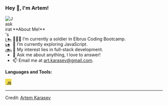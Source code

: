 <h3 title="hehehe"> Hey 👋, I'm Artem!</h3>

<a href="[https://www.linkedin.com/in/jaskirat-singh-009348178](https://www.linkedin.com/in/artemkarasev/)">
  <img align="left" alt="Jaskirat's LinkedIn" width="24px" src="https://cdn.jsdelivr.net/npm/simple-icons@v3/icons/linkedin.svg" />
</a>
<br />
<br />
**About Me!**

- 👨🏽‍💻 I’m currently a soldier in Elbrus Coding Bootcamp.
- 🌱 I’m currently exploring JavaScript.
- 🤔 My interest lies in full-stack development.
- 💬 Ask me about anything, I love to answer!
- 📫 Email me at [art.karasev@gmail.com](mailto:art.karasev@gmail.com).

**Languages and Tools:**  

<code><img height="20" src="https://raw.githubusercontent.com/github/explore/80688e429a7d4ef2fca1e82350fe8e3517d3494d/topics/javascript/javascript.png"></code>

----
Credit: [Artem Karasev]([https://github.com/Jas-Script](https://github.com/ETOPS7))
